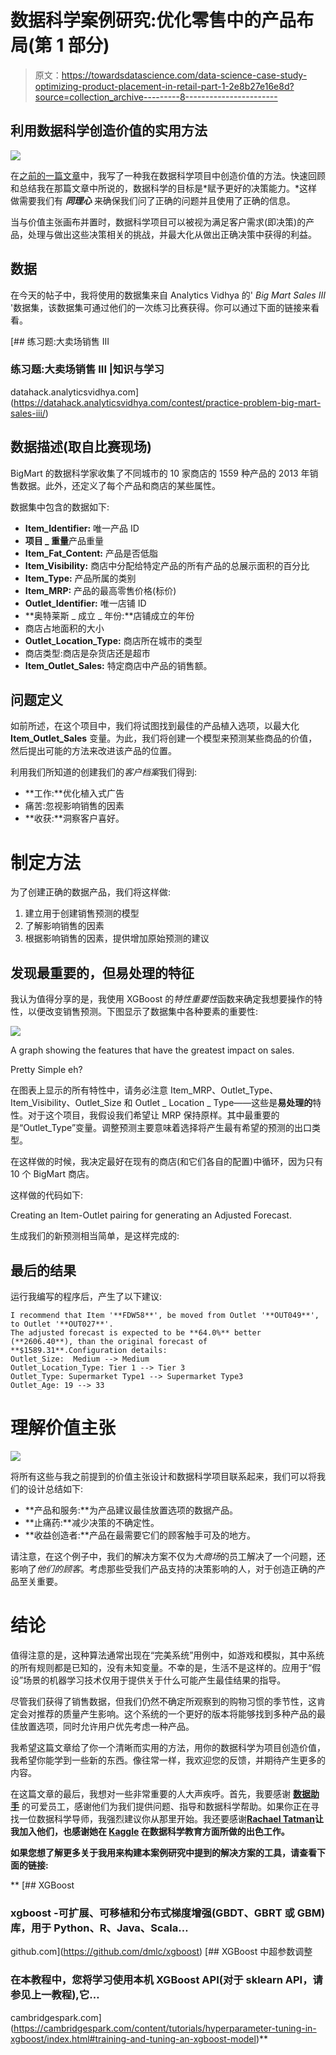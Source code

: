 # 数据科学案例研究:优化零售中的产品布局(第 1 部分)

> 原文：<https://towardsdatascience.com/data-science-case-study-optimizing-product-placement-in-retail-part-1-2e8b27e16e8d?source=collection_archive---------8----------------------->

## 利用数据科学创造价值的实用方法

![](img/aff731c891e5aa7792eeac0bfc51497d.png)

在[之前的一篇文章](/how-to-create-value-with-your-data-science-projects-62460db3bb4f)中，我写了一种我在数据科学项目中创造价值的方法。快速回顾和总结我在那篇文章中所说的，数据科学的目标是*赋予更好的决策能力。*这样做需要我们有 ***同理心*** 来确保我们问了正确的问题并且使用了正确的信息。

当与价值主张画布并置时，数据科学项目可以被视为满足客户需求(即决策)的产品，处理与做出这些决策相关的挑战，并最大化从做出正确决策中获得的利益。

## 数据

在今天的帖子中，我将使用的数据集来自 Analytics Vidhya 的' *Big Mart Sales III* '数据集，该数据集可通过他们的一次练习比赛获得。你可以通过下面的链接来看看。

[](https://datahack.analyticsvidhya.com/contest/practice-problem-big-mart-sales-iii/) [## 练习题:大卖场销售 III

### 练习题:大卖场销售 III |知识与学习

datahack.analyticsvidhya.com](https://datahack.analyticsvidhya.com/contest/practice-problem-big-mart-sales-iii/) 

## 数据描述(取自比赛现场)

BigMart 的数据科学家收集了不同城市的 10 家商店的 1559 种产品的 2013 年销售数据。此外，还定义了每个产品和商店的某些属性。

数据集中包含的数据如下:

*   **Item_Identifier:** 唯一产品 ID
*   **项目 _ 重量**产品重量
*   **Item_Fat_Content:** 产品是否低脂
*   **Item_Visibility:** 商店中分配给特定产品的所有产品的总展示面积的百分比
*   **Item_Type:** 产品所属的类别
*   **Item_MRP:** 产品的最高零售价格(标价)
*   **Outlet_Identifier:** 唯一店铺 ID
*   **奥特莱斯 _ 成立 _ 年份:**店铺成立的年份
*   商店占地面积的大小
*   **Outlet_Location_Type:** 商店所在城市的类型
*   商店类型:商店是杂货店还是超市
*   **Item_Outlet_Sales:** 特定商店中产品的销售额。

## 问题定义

如前所述，在这个项目中，我们将试图找到最佳的产品植入选项，以最大化 **Item_Outlet_Sales** 变量。为此，我们将创建一个模型来预测某些商品的价值，然后提出可能的方法来改进该产品的位置。

利用我们所知道的创建我们的*客户档案*我们得到:

*   **工作:**优化植入式广告
*   痛苦:忽视影响销售的因素
*   **收获:**洞察客户喜好。

# 制定方法

为了创建正确的数据产品，我们将这样做:

1.  建立用于创建销售预测的模型
2.  了解影响销售的因素
3.  根据影响销售的因素，提供增加原始预测的建议

## 发现最重要的，但易处理的特征

我认为值得分享的是，我使用 XGBoost 的*特性重要性*函数来确定我想要操作的特性，以便改变销售预测。下图显示了数据集中各种要素的重要性:

![](img/6b4f2c7c7955c7441106bfd317033104.png)

A graph showing the features that have the greatest impact on sales.

Pretty Simple eh?

在图表上显示的所有特性中，请务必注意 Item_MRP、Outlet_Type、Item_Visibility、Outlet_Size 和 Outlet _ Location _ Type——这些是**易处理的**特性。对于这个项目，我假设我们希望让 MRP 保持原样。其中最重要的是“Outlet_Type”变量。调整预测主要意味着选择将产生最有希望的预测的出口类型。

在这样做的时候，我决定最好在现有的商店(和它们各自的配置)中循环，因为只有 10 个 BigMart 商店。

这样做的代码如下:

Creating an Item-Outlet pairing for generating an Adjusted Forecast.

生成我们的新预测相当简单，是这样完成的:

## 最后的结果

运行我编写的程序后，产生了以下建议:

```
I recommend that Item '**FDW58**', be moved from Outlet '**OUT049**', to Outlet '**OUT027**'.
The adjusted forecast is expected to be **64.0%** better (**2606.40**), than the original forecast of **$1589.31**.Configuration details:
Outlet_Size:  Medium --> Medium
Outlet_Location_Type: Tier 1 --> Tier 3
Outlet_Type: Supermarket Type1 --> Supermarket Type3
Outlet_Age: 19 --> 33
```

# 理解价值主张

![](img/80da2921da927faf96fef82133b72585.png)

将所有这些与我之前提到的价值主张设计和数据科学项目联系起来，我们可以将我们的设计总结如下:

*   **产品和服务:**为产品建议最佳放置选项的数据产品。
*   **止痛药:**减少决策的不确定性。
*   **收益创造者:**产品在最需要它们的顾客触手可及的地方。

请注意，在这个例子中，我们的解决方案不仅为*大商场*的员工解决了一个问题，还影响了*他们的顾客*。考虑那些受我们产品支持的决策影响的人，对于创造正确的产品至关重要。

# 结论

值得注意的是，这种算法通常出现在“完美系统”用例中，如游戏和模拟，其中系统的所有规则都是已知的，没有未知变量。不幸的是，生活不是这样的。应用于“假设”场景的机器学习技术仅用于提供关于什么可能产生最佳结果的指导。

尽管我们获得了销售数据，但我们仍然不确定所观察到的购物习惯的季节性，这肯定会对推荐的质量产生影响。这个系统的一个更好的版本将能够找到多种产品的最佳放置选项，同时允许用户优先考虑一种产品。

我希望这篇文章给了你一个清晰而实用的方法，用你的数据科学为项目创造价值，我希望你能学到一些新的东西。像往常一样，我欢迎您的反馈，并期待产生更多的内容。

在这篇文章的最后，我想对一些非常重要的人大声疾呼。首先，我要感谢 [**数据助手**](http://datahelpers.org) 的可爱员工，感谢他们为我们提供问题、指导和数据科学帮助。如果你正在寻找一位数据科学导师，我强烈建议你从那里开始。我还要感谢[**Rachael Tatman**](https://medium.com/u/703b09baff4e?source=post_page-----2e8b27e16e8d--------------------------------)**让我加入他们，也感谢她在 [Kaggle](https://www.kaggle.com/learn/overview) 在数据科学教育方面所做的出色工作。**

**如果您想了解更多关于我用来构建本案例研究中提到的解决方案的工具，请查看下面的链接:**

**[](https://github.com/dmlc/xgboost) [## XGBoost

### xgboost -可扩展、可移植和分布式梯度增强(GBDT、GBRT 或 GBM)库，用于 Python、R、Java、Scala…

github.com](https://github.com/dmlc/xgboost) [](https://cambridgespark.com/content/tutorials/hyperparameter-tuning-in-xgboost/index.html#training-and-tuning-an-xgboost-model) [## XGBoost 中超参数调整

### 在本教程中，您将学习使用本机 XGBoost API(对于 sklearn API，请参见上一教程),它…

cambridgespark.com](https://cambridgespark.com/content/tutorials/hyperparameter-tuning-in-xgboost/index.html#training-and-tuning-an-xgboost-model)**